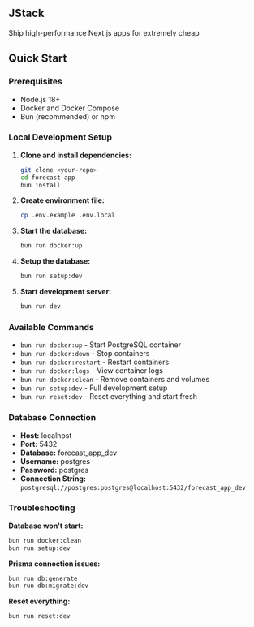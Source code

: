 ## JStack

Ship high-performance Next.js apps for extremely cheap

## Quick Start

### Prerequisites
- Node.js 18+ 
- Docker and Docker Compose
- Bun (recommended) or npm

### Local Development Setup

1. **Clone and install dependencies:**
   ```bash
   git clone <your-repo>
   cd forecast-app
   bun install
   ```

2. **Create environment file:**
   ```bash
   cp .env.example .env.local
   ```

3. **Start the database:**
   ```bash
   bun run docker:up
   ```

4. **Setup the database:**
   ```bash
   bun run setup:dev
   ```

5. **Start development server:**
   ```bash
   bun run dev
   ```

### Available Commands

- `bun run docker:up` - Start PostgreSQL container
- `bun run docker:down` - Stop containers
- `bun run docker:restart` - Restart containers
- `bun run docker:logs` - View container logs
- `bun run docker:clean` - Remove containers and volumes
- `bun run setup:dev` - Full development setup
- `bun run reset:dev` - Reset everything and start fresh

### Database Connection

- **Host:** localhost
- **Port:** 5432
- **Database:** forecast_app_dev
- **Username:** postgres
- **Password:** postgres
- **Connection String:** `postgresql://postgres:postgres@localhost:5432/forecast_app_dev`

### Troubleshooting

**Database won't start:**
```bash
bun run docker:clean
bun run setup:dev
```

**Prisma connection issues:**
```bash
bun run db:generate
bun run db:migrate:dev
```

**Reset everything:**
```bash
bun run reset:dev
```
